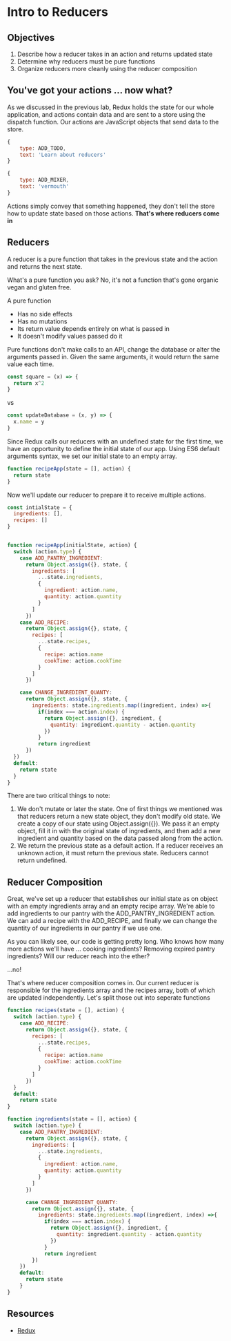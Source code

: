 # Intro to Reducers

## Objectives
1. Describe how a reducer takes in an action and returns updated state
2. Determine why reducers must be pure functions
3. Organize reducers more cleanly using the reducer composition

## You've got your actions ... now what?

As we discussed in the previous lab, Redux holds the state for our whole application, and actions contain data and are sent to a store using the dispatch function. Our actions are JavaScript objects that send data to the store.

```javascript
{
    type: ADD_TODO,
    text: 'Learn about reducers'
}

{
    type: ADD_MIXER,
    text: 'vermouth'
}
```

Actions simply convey that something happened, they don't tell the store how to update state based on those actions. **That's where reducers come in**

## Reducers

A reducer is a pure function that takes in the previous state and the action and returns the next state.

What's a pure function you ask? No, it's not a function that's gone organic vegan and gluten free.

A pure function
- Has no side effects
- Has no mutations
- Its return value depends entirely on what is passed in
- It doesn't modify values passed do it

Pure functions don't make calls to an API, change the database or alter the arguments passed in. Given the same arguments, it would return the same value each time.

```javascript
const square = (x) => {
  return x^2
}
```
vs
```javascript
const updateDatabase = (x, y) => {
  x.name = y
}
```

Since Redux calls our reducers with an undefined state for the first time, we have an opportunity to define the initial state of our app. Using ES6 default arguments syntax, we set our initial state to an empty array.

```javascript
function recipeApp(state = [], action) {
  return state
}
```

Now we'll update our reducer to prepare it to receive multiple actions.
```javascript
const intialState = {
  ingredients: [],
  recipes: []
}


function recipeApp(initialState, action) {
  switch (action.type) {
    case ADD_PANTRY_INGREDIENT:
      return Object.assign({}, state, {
        ingredients: [
          ...state.ingredients,
          {
            ingredient: action.name,
            quantity: action.quantity
          }
        ]
      })
    case ADD_RECIPE:
      return Object.assign({}, state, {
        recipes: [
          ...state.recipes,
          {
            recipe: action.name
            cookTime: action.cookTime
          }
        ]
      })

    case CHANGE_INGREDIENT_QUANTY:
      return Object.assign({}, state, {
        ingredients: state.ingredients.map((ingredient, index) =>{
          if(index === action.index) {
            return Object.assign({}, ingredient, {
              quantity: ingredient.quantity - action.quantity
            })
          }
          return ingredient
      })
  })
  default:
    return state
  }
}
```

There are two critical things to note:
1. We don't mutate or later the state. One of first things we mentioned was that reducers return a new state object, they don't modify old state. We create a copy of our state using Object.assign({}). We pass it an empty object, fill it in with the original state of ingredients, and then add a new ingredient and quantity based on the data passed along from the action.
2. We return the previous state as a default action. If a reducer receives an unknown action, it must return the previous state. Reducers cannot return undefined.

## Reducer Composition
Great, we've set up a reducer that establishes our initial state as on object with an empty ingredients array and an empty recipe array. We're able to add ingredients to our pantry with the ADD_PANTRY_INGREDIENT action. We can add a recipe with the ADD_RECIPE, and finally we can change the quantity of our ingredients in our pantry if we use one.

As you can likely see, our code is getting pretty long. Who knows how many more actions we'll have ... cooking ingredients? Removing expired pantry ingredients? Will our reducer reach into the ether?

...no!

That's where reducer composition comes in. Our current reducer is responsible for the ingredients array and the recipes array, both of which are updated independently. Let's split those out into seperate functions

```javascript
function recipes(state = [], action) {
  switch (action.type) {
    case ADD_RECIPE:
      return Object.assign({}, state, {
        recipes: [
          ...state.recipes,
          {
            recipe: action.name
            cookTime: action.cookTime
          }
        ]
      })
  }
  default:
    return state
}

function ingredients(state = [], action) {
  switch (action.type) {
    case ADD_PANTRY_INGREDIENT:
      return Object.assign({}, state, {
        ingredients: [
          ...state.ingredients,
          {
            ingredient: action.name,
            quantity: action.quantity
          }
        ]
      })

      case CHANGE_INGREDIENT_QUANTY:
        return Object.assign({}, state, {
          ingredients: state.ingredients.map((ingredient, index) =>{
            if(index === action.index) {
              return Object.assign({}, ingredient, {
                quantity: ingredient.quantity - action.quantity
              })
            }
            return ingredient
        })
    })
    default:
      return state
    }
}


```



## Resources

- [Redux](http://redux.js.org/docs/basics/Reducers.html)
